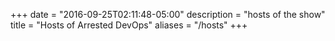 +++
date = "2016-09-25T02:11:48-05:00"
description = "hosts of the show"
title = "Hosts of Arrested DevOps"
aliases = "/hosts"
+++

